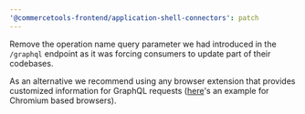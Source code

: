 ```yaml
---
'@commercetools-frontend/application-shell-connectors': patch
---
```


Remove the operation name query parameter we had introduced in the `/graphql` endpoint as it was forcing consumers to update part of their codebases.

As an alternative we recommend using any browser extension that provides customized information for GraphQL requests ([here](https://chromewebstore.google.com/detail/graphql-network-inspector/ndlbedplllcgconngcnfmkadhokfaaln)'s an example for Chromium based browsers).
